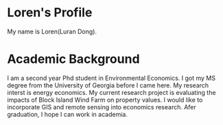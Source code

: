 # Loren's Profile
My name is Loren(Luran Dong). 
# Academic Background
I am a second year Phd student in Environmental Economics. I got my MS degree from the University of Georgia before I came here. 
My research interst is energy economics. My current research project is evaluating the impacts of Block Island Wind Farm on property values. I would like to incorporate GIS and remote sensing into economics research. Afer graduation, I hope I can work in academia. 
